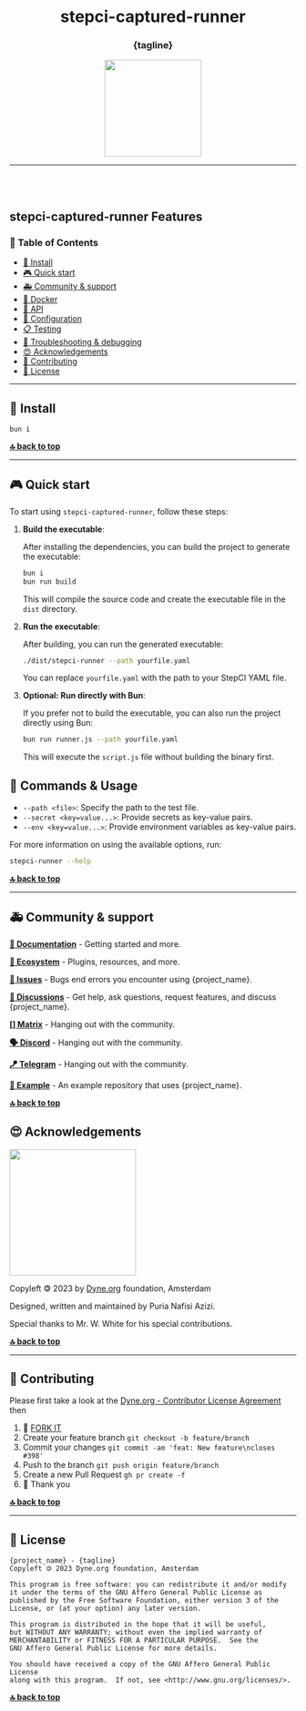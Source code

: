 <div align="center">

# stepci-captured-runner

### {tagline}

</div>

<p align="center">
  <a href="https://dyne.org">
    <img src="https://files.dyne.org/software_by_dyne.png" width="170">
  </a>
</p>

---

<br><br>

## stepci-captured-runner Features

### 🚩 Table of Contents

- [💾 Install](#-install)
- [🎮 Quick start](#-quick-start)
- [🚑 Community & support](#-community--support)
- [🐋 Docker](#-docker)
- [🐝 API](#-api)
- [🔧 Configuration](#-configuration)
- [📋 Testing](#-testing)
- [🐛 Troubleshooting & debugging](#-troubleshooting--debugging)
- [😍 Acknowledgements](#-acknowledgements)
- [👤 Contributing](#-contributing)
- [💼 License](#-license)

</div>

---

## 💾 Install

`bun i`

**[🔝 back to top](#toc)**

---

## 🎮 Quick start

To start using `stepci-captured-runner`, follow these steps:

1. **Build the executable**:

   After installing the dependencies, you can build the project to generate the executable:

   ```bash
   bun i
   bun run build
   ```

   This will compile the source code and create the executable file in the `dist` directory.

2. **Run the executable**:

   After building, you can run the generated executable:

   ```bash
   ./dist/stepci-runner --path yourfile.yaml
   ```

   You can replace `yourfile.yaml` with the path to your StepCI YAML file.

3. **Optional: Run directly with Bun**:

   If you prefer not to build the executable, you can also run the project directly using Bun:

   ```bash
   bun run runner.js --path yourfile.yaml
   ```

   This will execute the `script.js` file without building the binary first.

## 🚀 Commands & Usage

- `--path <file>`: Specify the path to the test file.
- `--secret <key=value...>`: Provide secrets as key-value pairs.
- `--env <key=value...>`: Provide environment variables as key-value pairs.

For more information on using the available options, run:

```bash
stepci-runner --help
```

**[🔝 back to top](#toc)**

---

## 🚑 Community & support

**[📝 Documentation](#toc)** - Getting started and more.

**[🌱 Ecosystem](https://github.com/dyne/ecosystem)** - Plugins, resources, and more.

**[🚩 Issues](../../issues)** - Bugs end errors you encounter using {project_name}.

**[💬 Discussions](../../discussions)** - Get help, ask questions, request features, and discuss {project_name}.

**[[] Matrix](https://socials.dyne.org/matrix)** - Hanging out with the community.

**[🗣️ Discord](https://socials.dyne.org/discord)** - Hanging out with the community.

**[🪁 Telegram](https://socials.dyne.org/telegram)** - Hanging out with the community.

**[📖 Example](https://github.com/{project_name}/example)** - An example repository that uses {project_name}.

**[🔝 back to top](#toc)**

## 😍 Acknowledgements

<a href="https://dyne.org">
  <img src="https://files.dyne.org/software_by_dyne.png" width="222">
</a>

Copyleft 🄯 2023 by [Dyne.org](https://www.dyne.org) foundation, Amsterdam

Designed, written and maintained by Puria Nafisi Azizi.

Special thanks to Mr. W. White for his special contributions.

**[🔝 back to top](#toc)**

---

## 👤 Contributing

Please first take a look at the [Dyne.org - Contributor License Agreement](CONTRIBUTING.md) then

1.  🔀 [FORK IT](../../fork)
2.  Create your feature branch `git checkout -b feature/branch`
3.  Commit your changes `git commit -am 'feat: New feature\ncloses #398'`
4.  Push to the branch `git push origin feature/branch`
5.  Create a new Pull Request `gh pr create -f`
6.  🙏 Thank you

**[🔝 back to top](#toc)**

---

## 💼 License

    {project_name} - {tagline}
    Copyleft 🄯 2023 Dyne.org foundation, Amsterdam

    This program is free software: you can redistribute it and/or modify
    it under the terms of the GNU Affero General Public License as
    published by the Free Software Foundation, either version 3 of the
    License, or (at your option) any later version.

    This program is distributed in the hope that it will be useful,
    but WITHOUT ANY WARRANTY; without even the implied warranty of
    MERCHANTABILITY or FITNESS FOR A PARTICULAR PURPOSE.  See the
    GNU Affero General Public License for more details.

    You should have received a copy of the GNU Affero General Public License
    along with this program.  If not, see <http://www.gnu.org/licenses/>.

**[🔝 back to top](#toc)**
